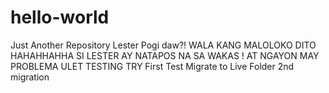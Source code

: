 # hello-world
Just Another Repository
Lester Pogi daw?!
WALA KANG MALOLOKO DITO HAHAHHAHHA
SI LESTER AY NATAPOS NA SA WAKAS !
AT NGAYON MAY PROBLEMA ULET
TESTING TRY
First Test
Migrate to Live Folder
2nd migration
